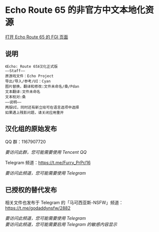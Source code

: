 # Echo Route 65 的非官方中文本地化资源

[打开 Echo Route 65 的 FGI 页面](https://furrygames.top/zh-cn/games/Echo_Route_65.html)

## 说明

    《Echo: Route 65》汉化正式版
    ——Staff——
    原游戏文件：Echo Project
    导出/导入/参考/UI：Cyan
    图片替换，翻译和修改:文件未命名/桑/Pdan
    文本翻译:文件未命名
    文本校对:桑
    ——说明——
    两版UI，同时还有新立绘可在语言选项中选择
    如果遇上残影问题，请关闭应用重开

## 汉化组的原始发布

QQ 群：1167907720

_要访问此群，您可能需要使用 Tencent QQ_

Telegram 频道：<https://t.me/Furry_PrPr/16>

_要访问此频道，您可能需要使用 Telegram_

## 已授权的替代发布

相关文件也发布于 Telegram 的「马可西亚斯-NSFW」频道：<https://t.me/godaddynsfw/2882>

_要访问此频道，您可能需要使用 Telegram_  
_要访问此频道，您可能需要启用 Telegram 的敏感内容显示_
